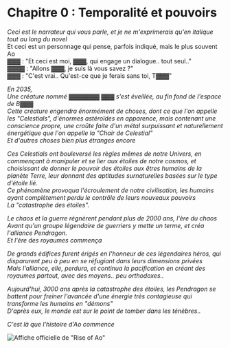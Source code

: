# Chapitre 0 : Temporalité et pouvoirs

*Ceci est le narrateur qui vous parle, et je ne m'exprimerais qu'en italique tout au long du novel*  
Et ceci est un personnage qui pense, parfois indiqué, mais le plus souvent Ao  
▓▓▓ : "Et ceci est moi, ▓▓▓, qui engage un dialogue.. tout seul.."  
▓▓▓▓ : "Allons ▓▓▓, je suis là vous savez ?"  
▓▓▓ : "C'est vrai.. Qu'est-ce que je ferais sans toi, T▓▓▓"  

*En 2035,  
Une créature nommé ▓▓▓▓▓▓▓ ▓▓▓ s'est éveillée, au fin fond de l'espace de B▓▓▓    
Cette créature engendra énormément de choses, dont ce que l'on appelle les "Celestials", d'énormes astéroïdes en apparence, mais  contenant une conscience propre, une croûte faite d'un métal surpuissant et naturellement énergétique que l'on appelle la "Chair de Celestial"  
Et d'autres choses bien plus étranges encore*

*Ces Celestials ont bouleversé les règles mêmes de notre Univers, en commençant à manipuler et se lier aux étoiles de notre cosmos, et choisissant de donner le pouvoir des étoiles aux êtres humains de la planète Terre, leur donnant des aptitudes surnaturelles basées sur le type d'étoile lié.  
Ce phénomène provoqua l'écroulement de notre civilisation, les humains ayant complètement perdu le contrôle de leurs nouveaux pouvoirs  
La "catastrophe des étoiles".*

*Le chaos et la guerre régnèrent pendant plus de 2000 ans, l'ère du chaos  
Avant qu'un groupe légendaire de guerriers y mette un terme, et créa l'alliance Pendragon.  
Et l'ère des royaumes commença*

*De grands édifices furent érigés en l'honneur de ces légendaires héros, qui disparurent peu à peu en se réfugiant dans leurs dimensions privées  
Mais l'alliance, elle, perdura, et continua la pacification en créant des royaumes partout, avec des moyens.. peu orthodoxes..*

*Aujourd'hui, 3000 ans après la catastrophe des étoiles, les Pendragon se battent pour freiner l'avancée d'une énergie très contagieuse qui transforme les humains en "démons"  
D'après eux, le monde est sur le point de tomber dans les ténèbres..*

*C'est là que l'histoire d'Ao commence*

![Affiche officielle de "Rise of Ao"](https://www.royalroadcdn.com/public/covers-large/ten-no-seiza-rise-of-ao-aadatxxkbby.jpg?time=1729858512 "Rise of Ao")